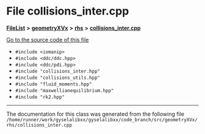 

# File collisions\_inter.cpp



[**FileList**](files.md) **>** [**geometryXVx**](dir_e51b496b46dd687775e46e0826614574.md) **>** [**rhs**](dir_53474cb30a3389ee74cb3186cae99ac0.md) **>** [**collisions\_inter.cpp**](collisions__inter_8cpp.md)

[Go to the source code of this file](collisions__inter_8cpp_source.md)



* `#include <iomanip>`
* `#include <ddc/ddc.hpp>`
* `#include <ddc/pdi.hpp>`
* `#include "collisions_inter.hpp"`
* `#include "collisions_utils.hpp"`
* `#include "fluid_moments.hpp"`
* `#include "maxwellianequilibrium.hpp"`
* `#include "rk2.hpp"`


































































------------------------------
The documentation for this class was generated from the following file `/home/runner/work/gyselalibxx/gyselalibxx/code_branch/src/geometryXVx/rhs/collisions_inter.cpp`

